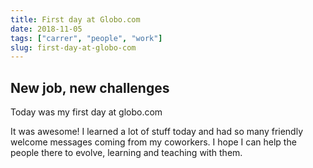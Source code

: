 ```yaml
---
title: First day at Globo.com
date: 2018-11-05
tags: ["carrer", "people", "work"]
slug: first-day-at-globo-com
---
```


## New job, new challenges

Today was my first day at globo.com

It was awesome! I learned a lot of stuff today and had so many friendly welcome messages coming from my coworkers.
I hope I can help the people there to evolve, learning and teaching with them.
